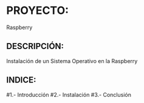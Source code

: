 # PROYECTO:
Raspberry

## DESCRIPCIÓN:
Instalación de un Sistema Operativo en la Raspberry

## INDICE:
#1.- Introducción
#2.- Instalación
#3.- Conclusión
